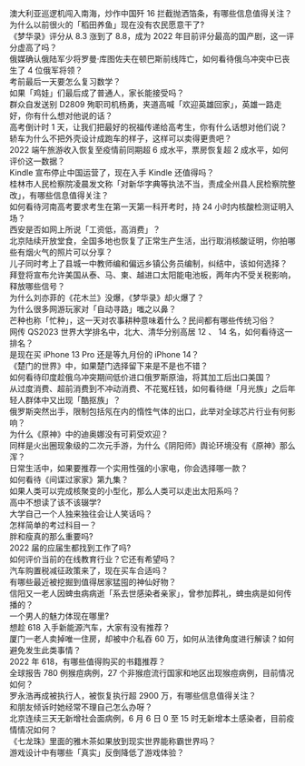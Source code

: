 澳大利亚巡逻机闯入南海，炒作中国歼 16 拦截抛洒箔条，有哪些信息值得关注？  
为什么以前很火的「稻田养鱼」现在没有农民愿意干了?  
《梦华录》评分从 8.3 涨到了 8.8，成为 2022 年目前评分最高的国产剧，这一评分虚高了吗？  
俄媒确认俄陆军少将罗曼·库图佐夫在顿巴斯前线阵亡，如何看待俄乌冲突中已丧生了 4 位俄军将领？  
考前最后一天要怎么复习数学？  
如果「鸡娃」们最后成了普通人，家长能接受吗？  
群众自发送别 D2809 殉职司机杨勇，夹道高喊「欢迎英雄回家」，英雄一路走好，你有什么想对他说的话？  
高考倒计时 1 天，让我们把最好的祝福传递给高考生，你有什么话想对他们说？  
轿车为什么不把外壳设计成跑车的样子，这样可以卖得更贵吧？  
2022 端午旅游收入恢复至疫情前同期超 6 成水平，票房恢复超 2 成水平，如何评价这一数据？  
Kindle 宣布停止中国运营了，现在入手 Kindle 还值得吗？  
桂林市人民检察院凌晨发文称「对新华字典等执法不当，责成全州县人民检察院整改」，有哪些信息值得关注？  
如何看待河南高考要求考生在第一天第一科开考时，持 24 小时内核酸检测证明入场？  
西安是否如网上所说「工资低，高消费」？  
北京陆续开放堂食，全国多地也恢复了正常生产生活，出行取消核酸证明，你拍哪些有烟火气的照片可以分享？  
儿子同时考上了县城一中教师编和偏远乡镇公务员编制，纠结中，该如何选择？  
拜登将宣布允许美国从泰、马、柬、越进口太阳能电池板，两年内不受关税影响，释放哪些信号？  
为什么刘亦菲的《花木兰》没爆，《梦华录》却火爆了？  
为什么很多网游玩家对「自动寻路」嗤之以鼻？  
芒种也称「忙种」，这一天对农事耕种意味着什么？民间都有哪些传统习俗？  
网传 QS2023 世界大学排名中，北大、清华分别高居 12 、 14 名，如何看待这一排名？  
是现在买 iPhone 13 Pro 还是等九月份的 iPhone 14？  
《楚门的世界》中，如果楚门选择留下来是不是也不错？  
如何看待印度趁俄乌冲突期间低价进口俄罗斯原油，将其加工后出口美国？  
从过度消费、超前消费到不冲动消费、不花冤枉钱，如何看待继「月光族」之后年轻人群体中又出现「酷抠族」？  
俄罗斯突然出手，限制包括氖在内的惰性气体的出口，此举对全球芯片行业有何影响？  
为什么《原神》中的迪奥娜没有可莉受欢迎？  
同样是火出圈现象级的二次元手游，为什么《阴阳师》舆论环境没有《原神》那么浑？  
日常生活中，如果要推荐一个实用性强的小家电，你会选择哪一款？  
如何看待《间谍过家家》第九集？  
如果人类可以完成核聚变的小型化，那么人类可以走出太阳系吗？  
高中不想读了该不该辍学?  
大学自己一个人独来独往会让人笑话吗？  
怎样简单的考过科目一？  
胖和瘦真的那么重要吗?  
2022 届的应届生都找到工作了吗?  
如何评价当前的在线教育行业？它还有希望吗？  
汽车购置税减征政策来了，现在买车合适吗？  
有哪些最近被挖掘到值得居家猛囤的神仙好物？  
信阳又一老人因蜱虫病病逝「系去世感染者亲家」，曾参加葬礼，蜱虫病是如何传播的？  
一个男人的魅力体现在哪里?  
想趁 618 入手新能源汽车，大家有没有推荐？  
厦门一老人卖掉唯一住房，却被中介私吞 60 万，如何从法律角度进行解读？如何避免发生此类事情？  
2022 年 618，有哪些值得购买的书籍推荐？  
全球报告 780 例猴痘病例，27 个非猴痘流行国家和地区出现猴痘病例，目前情况如何？  
罗永浩再成被执行人，被恢复执行超 2900 万，有哪些信息值得关注？  
和朋友倾诉时她经常不理自己怎么办呀？  
北京连续三天无新增社会面病例，6 月 6 日 0 至 15 时无新增本土感染者，目前疫情情况如何？  
《七龙珠》里面的雅木茶如果放到现实世界能称霸世界吗？  
游戏设计中有哪些「真实」反倒降低了游戏体验？  
